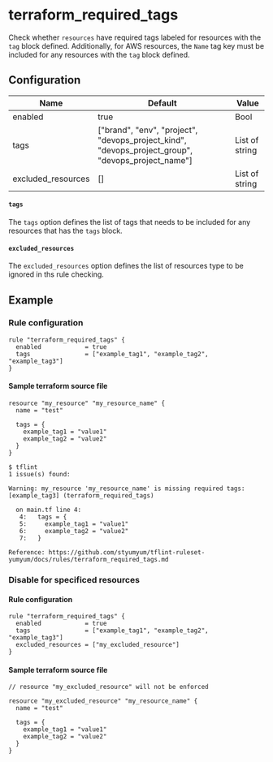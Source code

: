 # terraform_required_tags

Check whether `resources` have required tags labeled for resources with the `tag` block defined. Additionally, for AWS resources, the `Name` tag key must be included for any resources with the `tag` block defined.

## Configuration

| Name               | Default                                                                                           | Value          |
| ------------------ | ------------------------------------------------------------------------------------------------- | -------------- |
| enabled            | true                                                                                              | Bool           |
| tags               | ["brand", "env", "project", "devops_project_kind", "devops_project_group", "devops_project_name"] | List of string |
| excluded_resources | []                                                                                                | List of string |

#### `tags`

The `tags` option defines the list of tags that needs to be included for any resources that has the `tags` block.

#### `excluded_resources`

The `excluded_resources` option defines the list of resources type to be ignored in ths rule checking.

## Example

### Rule configuration

```hcl
rule "terraform_required_tags" {
  enabled            = true
  tags               = ["example_tag1", "example_tag2", "example_tag3"]
}
```

#### Sample terraform source file

```hcl
resource "my_resource" "my_resource_name" {
  name = "test"

  tags = {
    example_tag1 = "value1"
    example_tag2 = "value2"
  }
}
```

```
$ tflint
1 issue(s) found:

Warning: my_resource 'my_resource_name' is missing required tags: [example_tag3] (terraform_required_tags)

  on main.tf line 4:
   4:   tags = {
   5:     example_tag1 = "value1"
   6:     example_tag2 = "value2"
   7:   }

Reference: https://github.com/styumyum/tflint-ruleset-yumyum/docs/rules/terraform_required_tags.md
```

### Disable for specificed resources

#### Rule configuration

```hcl
rule "terraform_required_tags" {
  enabled            = true
  tags               = ["example_tag1", "example_tag2", "example_tag3"]
  excluded_resources = ["my_excluded_resource"]
}
```

#### Sample terraform source file

```hcl
// resource "my_excluded_resource" will not be enforced

resource "my_excluded_resource" "my_resource_name" {
  name = "test"

  tags = {
    example_tag1 = "value1"
    example_tag2 = "value2"
  }
}
```
